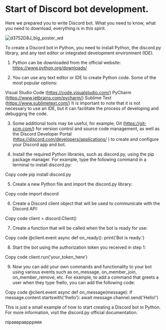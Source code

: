 # Start of Discord bot development.

Here we prepared you to write Discord bot. What you need to know, what you need to download, everything is in this spirit.

![d3752D8J_big_poster_wd](https://user-images.githubusercontent.com/128980327/232898228-6e19e718-6a2d-43b5-aca8-662ef6629ca9.jpg)



To create a Discord bot in Python, you need to install Python, the discord.py library, and any text editor or integrated development environment (IDE).

1. Python can be downloaded from the official website: https://www.python.org/downloads/

2. You can use any text editor or IDE to create Python code. Some of the most popular options:

Visual Studio Code (https://code.visualstudio.com/)
PyCharm (https://www.jetbrains.com/pycharm/)
Sublime Text (https://www.sublimetext.com/)
It is important to note that it is not necessary to use an IDE, but it can facilitate the process of developing and debugging the code.

3. Some additional tools may be useful, for example, Git (https://git-scm.com/) for version control and source code management, as well as the Discord Developer Portal (https://discord.com/developers/applications/ ) to create and configure your Discord app and bot.

4. Install the required Python libraries, such as discord.py, using the pip package manager. For example, type the following command in a terminal to install discord.py:

Copy code
pip install discord.py

5. Create a new Python file and import the discord.py library:

Copy code
import discord

6. Create a Discord client object that will be used to communicate with the Discord API:

Copy code
client = discord.Client()

7. Create a function that will be called when the bot is ready for use:

Copy code
@client.event
async def on_ready():
     print('Bot is ready.')
    
8. Start the bot using the authorization token you received in step 1:

Copy code
client.run('your_token_here')

9. Now you can add your own commands and functionality to your bot using various events such as on_message, on_member_join, on_member_remove, etc.
For example, to add a command that greets a user when they type !hello, you can add the following code:

Copy code
@client.event
async def on_message(message):
     if message.content.startswith('!hello'):
         await message.channel.send('Hello!')
        
This is just a small example of how to start creating a Discord bot in Python. For more information, visit the discord.py official documentation.

піраввравррряяя

